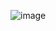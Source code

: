 ![image](https://github.com/fredjml/projfinal2024/assets/127332573/9df987fb-b39b-4319-99f0-dd5458dc9bec)

